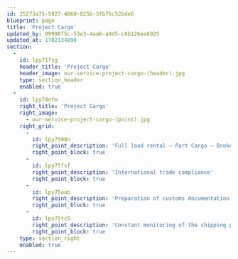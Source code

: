 ```yaml
---
id: 25273a75-5927-4060-825b-3fb76c52bde6
blueprint: page
title: 'Project Cargo'
updated_by: 09990f5c-53e3-4aa6-a9d5-c8b126ea6925
updated_at: 1702134890
section:
  -
    id: lpy717yg
    header_title: 'Project Cargo'
    header_image: our-service-project-cargo-(header).jpg
    type: section_header
    enabled: true
  -
    id: lpy74nfm
    right_title: 'Project Cargo'
    right_image:
      - our-service-project-cargo-(point).jpg
    right_grid:
      -
        id: lpy7598n
        right_point_description: 'Full load rental – Part Cargo – Brokerage – Time Charters'
        right_point_block: true
      -
        id: lpy75fsf
        right_point_description: 'International trade compliance'
        right_point_block: true
      -
        id: lpy75oob
        right_point_description: 'Preparation of customs documentation'
        right_point_block: true
      -
        id: lpy75tc5
        right_point_description: 'Constant monitoring of the shipping plan and transit times'
        right_point_block: true
    type: section_right
    enabled: true
---
```

